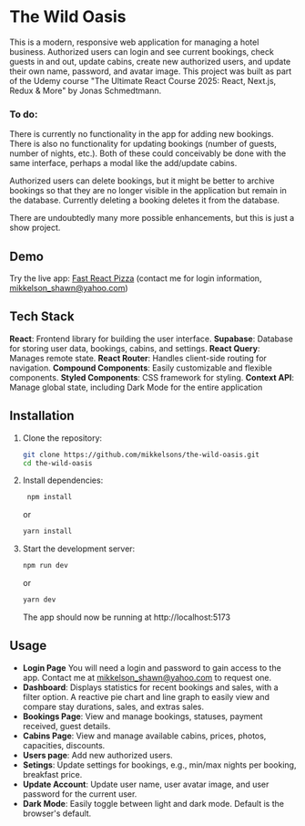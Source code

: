 # The Wild Oasis

This is a modern, responsive web application for managing a hotel business. Authorized users can login and see current bookings, check guests in and out, update cabins, create new authorized users, and update their own name, password, and avatar image. This project was built as part of the Udemy course "The Ultimate React Course 2025: React, Next.js, Redux & More" by Jonas Schmedtmann.

### To do:

There is currently no functionality in the app for adding new bookings. There is also no functionality for updating bookings (number of guests, number of nights, etc.). Both of these could conceivably be done with the same interface, perhaps a modal like the add/update cabins.

Authorized users can delete bookings, but it might be better to archive bookings so that they are no longer visible in the application but remain in the database. Currently deleting a booking deletes it from the database.

There are undoubtedly many more possible enhancements, but this is just a show project.

## Demo

Try the live app: [Fast React Pizza](https://mikkelsons-wild-oasis.netlify.app/login/)
(contact me for login information, mikkelson_shawn@yahoo.com)

## Tech Stack

**React**: Frontend library for building the user interface.
**Supabase**: Database for storing user data, bookings, cabins, and settings.
**React Query**: Manages remote state.
**React Router**: Handles client-side routing for navigation.
**Compound Components**: Easily customizable and flexible components.
**Styled Components**: CSS framework for styling.
**Context API**: Manage global state, including Dark Mode for the entire application

## Installation

1. Clone the repository:

   ```bash
   git clone https://github.com/mikkelsons/the-wild-oasis.git
   cd the-wild-oasis
   ```

2. Install dependencies:

   ```bash
    npm install
   ```

   or

   ```bash
   yarn install
   ```

3. Start the development server:
   ```bash
   npm run dev
   ```
   or
   ```bash
   yarn dev
   ```
   The app should now be running at http://localhost:5173

## Usage

- **Login Page** You will need a login and password to gain access to the app. Contact me at mikkelson_shawn@yahoo.com to request one.
- **Dashboard**: Displays statistics for recent bookings and sales, with a filter option. A reactive pie chart and line graph to easily view and compare stay durations, sales, and extras sales.
- **Bookings Page**: View and manage bookings, statuses, payment received, guest details.
- **Cabins Page**: View and manage available cabins, prices, photos, capacities, discounts.
- **Users page**: Add new authorized users.
- **Setings**: Update settings for bookings, e.g., min/max nights per booking, breakfast price.
- **Update Account**: Update user name, user avatar image, and user password for the current user.
- **Dark Mode**: Easily toggle between light and dark mode. Default is the browser's default.
